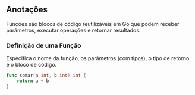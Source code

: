 ## Anotações
Funções são blocos de código reutilizáveis em Go que podem receber parâmetros, executar operações e retornar resultados.

### Definição de uma Função
Especifica o nome da função, os parâmetros (com tipos), o tipo de retorno e o bloco de código.
```go
func somar(a int, b int) int {
    return a + b
}
```

